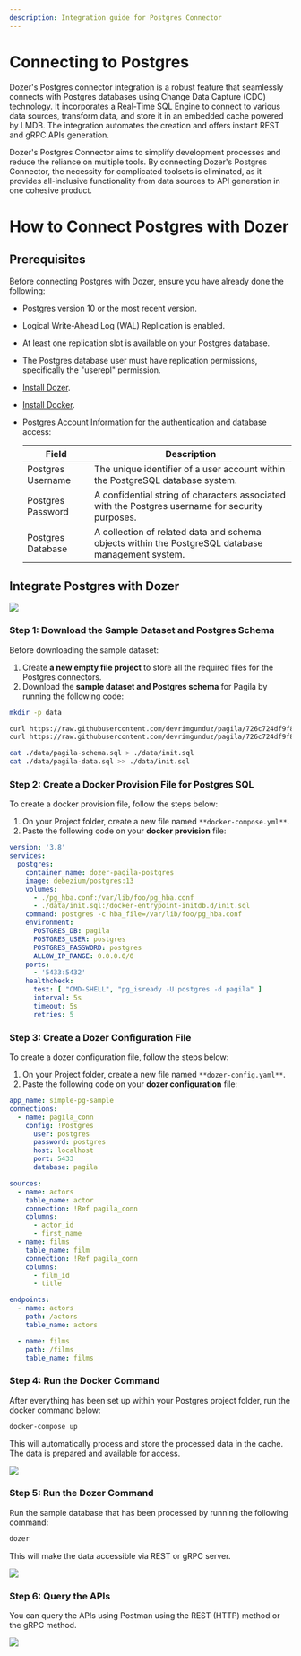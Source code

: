 ```yaml
---
description: Integration guide for Postgres Connector
---
```


# Connecting to Postgres 
Dozer's Postgres connector integration is a robust feature that seamlessly connects with Postgres databases using Change Data Capture (CDC) technology. It incorporates a Real-Time SQL Engine to connect to various data sources, transform data, and store it in an embedded cache powered by LMDB. The integration automates the creation and offers instant REST and gRPC APIs generation.

Dozer's Postgres Connector aims to simplify development processes and reduce the reliance on multiple tools. By connecting Dozer's Postgres Connector, the necessity for complicated toolsets is eliminated, as it provides all-inclusive functionality from data sources to API generation in one cohesive product.

# How to Connect Postgres with Dozer

## Prerequisites

Before connecting Postgres with Dozer, ensure you have already done the following:

- Postgres version 10 or the most recent version.
- Logical Write-Ahead Log (WAL) Replication is enabled.
- At least one replication slot is available on your Postgres database.
- The Postgres database user must have replication permissions, specifically the "userepl" permission.
- [Install Dozer](https://getdozer.io/docs/installation).
- [Install Docker](https://www.docker.com/).
- Postgres Account Information for the authentication and database access:

  | Field                | Description                                                                                           |
  |----------------------|-------------------------------------------------------------------------------------------------------|
  | Postgres Username    | The unique identifier of a user account within the PostgreSQL database system.                      |
  | Postgres Password    | A confidential string of characters associated with the Postgres username for security purposes.    |
  | Postgres Database    | A collection of related data and schema objects within the PostgreSQL database management system.   |


## Integrate Postgres with Dozer

![](image2.png)

### Step 1: Download the Sample Dataset and Postgres Schema

Before downloading the sample dataset:

1. Create **a new empty file project** to store all the required files for the Postgres connectors.
2. Download the **sample dataset and Postgres schema** for Pagila by running the following code:

```bash
mkdir -p data

curl https://raw.githubusercontent.com/devrimgunduz/pagila/726c724df9f86406577c47790d6f8e6f2be06186/pagila-data.sql --output ./data/pagila-data.sql
curl https://raw.githubusercontent.com/devrimgunduz/pagila/726c724df9f86406577c47790d6f8e6f2be06186/pagila-schema.sql --output ./data/pagila-schema.sql

cat ./data/pagila-schema.sql > ./data/init.sql
cat ./data/pagila-data.sql >> ./data/init.sql

```

### Step 2: Create a Docker Provision File for Postgres SQL

To create a docker provision file, follow the steps below:

1. On your Project folder, create a new file named ` **docker-compose.yml** `.
2. Paste the following code on your **docker provision** file:

```yaml
version: '3.8'
services:
  postgres:
    container_name: dozer-pagila-postgres
    image: debezium/postgres:13
    volumes:
      - ./pg_hba.conf:/var/lib/foo/pg_hba.conf
      - ./data/init.sql:/docker-entrypoint-initdb.d/init.sql
    command: postgres -c hba_file=/var/lib/foo/pg_hba.conf
    environment:
      POSTGRES_DB: pagila
      POSTGRES_USER: postgres
      POSTGRES_PASSWORD: postgres
      ALLOW_IP_RANGE: 0.0.0.0/0
    ports:
      - '5433:5432'
    healthcheck:
      test: [ "CMD-SHELL", "pg_isready -U postgres -d pagila" ]
      interval: 5s
      timeout: 5s
      retries: 5

```

### Step 3: Create a Dozer Configuration File

To create a dozer configuration file, follow the steps below:

1. On your Project folder, create a new file named ` **dozer-config.yaml** `.
2. Paste the following code on your **dozer configuration** file:

```yaml
app_name: simple-pg-sample
connections:
  - name: pagila_conn
    config: !Postgres
      user: postgres
      password: postgres
      host: localhost
      port: 5433
      database: pagila

sources:
  - name: actors
    table_name: actor
    connection: !Ref pagila_conn
    columns:
      - actor_id
      - first_name
  - name: films
    table_name: film
    connection: !Ref pagila_conn
    columns:
      - film_id
      - title

endpoints:
  - name: actors
    path: /actors
    table_name: actors

  - name: films
    path: /films
    table_name: films

```

### Step 4: Run the Docker Command

After everything has been set up within your Postgres project folder, run the docker command below:

```bash
docker-compose up
```

This will automatically process and store the processed data in the cache. The data is prepared and available for access.

![](image1.gif)

### Step 5: Run the Dozer Command

Run the sample database that has been processed by running the following command:

```bash
dozer
```

This will make the data accessible via REST or gRPC server.

![](image3.gif)

### Step 6: Query the APIs

You can query the APIs using Postman using the REST (HTTP) method or the gRPC method.

![](image4.gif)